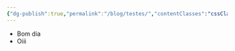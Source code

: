 ```yaml
---
{"dg-publish":true,"permalink":"/blog/testes/","contentClasses":"cssClasses: list-cards","noteIcon":""}
---
```


- Bom dia
- Oiii